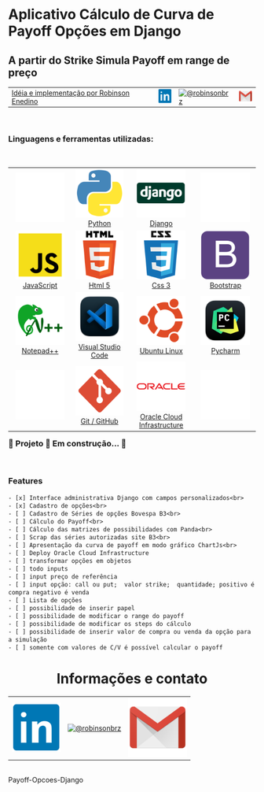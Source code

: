 ﻿<div width="720" >
  <h1 align="left">Aplicativo Cálculo de Curva de Payoff Opções em Django</h1>
  <h2 align="left">A partir do Strike Simula Payoff em range de preço</h2>
  <div align="center">
    <table>
      </tr>
            <td>
                <a  href="https://www.linkedin.com/in/robinsonbrz/">
                Idéia e implementação por Robinson Enedino
            </td>
        <td>
            <a  href="https://www.linkedin.com/in/robinsonbrz/">
            <img src="https://raw.githubusercontent.com/robinsonbrz/robinsonbrz/main/static/img/linkedin.png" width="30" height="30">
        </td>
        <td>
            <a  href="https://www.linkedin.com/in/robinsonbrz/">
            <img  src="https://avatars.githubusercontent.com/u/18150643?s=96&amp;v=4" alt="@robinsonbrz" width="30" height="30">
        </td>
        <td>
            <a href="mailto:robinsonbrz@gmail.com">
            <img src="https://raw.githubusercontent.com/robinsonbrz/robinsonbrz/main/static/img/gmail.png" width="30" height="30" ></a>
        </td>
      </tr>
    </table>
  </div>
  <br>
  <h3 align="left">Linguagens e ferramentas utilizadas:</h3>
  <br>
  <div align="left">
    <table align="left">
      <tr>
        <td align=center width="180">
            <a  href="https://www.linkedin.com/in/robinsonbrz/">
            <img src="https://raw.githubusercontent.com/robinsonbrz/robinsonbrz/main/static/img/empty.png" width="100" height="100" />
            <br /> 
        </td>
        <td align=center width="180">
            <a  href="https://www.linkedin.com/in/robinsonbrz/">
            <img src="https://raw.githubusercontent.com/robinsonbrz/robinsonbrz/main/static/img/python.png" width="100" height="100"/>
            <br /> Python
        </td>
        <td align=center width="180">
            <a  href="https://www.linkedin.com/in/robinsonbrz/">
            <img src="https://raw.githubusercontent.com/robinsonbrz/robinsonbrz/main/static/img/django2.png"  width="100" height="100"/>
        <br /> Django
        </td>
            <td align=center width="180">
            <a  href="https://www.linkedin.com/in/robinsonbrz/">
        <img src="https://raw.githubusercontent.com/robinsonbrz/robinsonbrz/main/static/img/empty.png"  width="100" height="100"/>
        <br />
        </td>
      </tr>
      <tr>
        <td align=center >
            <a  href="https://www.linkedin.com/in/robinsonbrz/">
            <img src="https://raw.githubusercontent.com/robinsonbrz/robinsonbrz/main/static/img/js.png"  width="100" height="100"/>
            <br /> JavaScript
        </td>
        <td align=center >
            <a  href="https://www.linkedin.com/in/robinsonbrz/">
            <img src="https://raw.githubusercontent.com/robinsonbrz/robinsonbrz/main/static/img/html-5.png" width="100" height="100"/>
            <br /> Html 5
        </td>
        <td align=center >
            <a  href="https://www.linkedin.com/in/robinsonbrz/">
            <img src="https://raw.githubusercontent.com/robinsonbrz/robinsonbrz/main/static/img/css-3.png"  width="100" height="100"/>
            <br /> Css 3
        </td>
        <td align=center >
            <a  href="https://www.linkedin.com/in/robinsonbrz/">
            <img src="https://raw.githubusercontent.com/robinsonbrz/robinsonbrz/main/static/img/bootstrap.png"  width="100" height="100"/>
            <br /> Bootstrap 
        </td>
      </tr>
      <tr>
        <td align=center >
            <a  href="https://www.linkedin.com/in/robinsonbrz/">
            <img src="https://raw.githubusercontent.com/robinsonbrz/robinsonbrz/main/static/img/Notepad++.png" width="100" height="100"/>
            <br /> Notepad++
        </td>
        <td align=center >
            <a  href="https://www.linkedin.com/in/robinsonbrz/">
            <img src="https://raw.githubusercontent.com/robinsonbrz/robinsonbrz/main/static/img/visual_studio_code.png" width="100" height="100"/>
            <br /> Visual Studio Code
        </td>
        <td align=center >
            <a  href="https://www.linkedin.com/in/robinsonbrz/">
            <img src="https://raw.githubusercontent.com/robinsonbrz/robinsonbrz/main/static/img/ubuntu.png" width="100" height="100"/>
            <br /> Ubuntu Linux
        </td>
        <td align=center >
            <a  href="https://www.linkedin.com/in/robinsonbrz/" >
            <img src="https://raw.githubusercontent.com/robinsonbrz/robinsonbrz/main/static/img/pycharm.png" width="100" height="100"/>
            <br /> Pycharm
        </td>			
      </tr>
      <tr>
        <td align=center >
            <a  href="https://www.linkedin.com/in/robinsonbrz/">
            <img src="https://raw.githubusercontent.com/robinsonbrz/robinsonbrz/main/static/img/empty.png" width="100" height="100"/>
        <br /> 
        </td>
        <td align=center >
            <a  href="https://www.linkedin.com/in/robinsonbrz/">
            <img src="https://raw.githubusercontent.com/robinsonbrz/robinsonbrz/main/static/img/git.png" width="100" height="100"/>
           <br /> Git / GitHub
        </td>
        <td align=center >
            <a  href="https://www.linkedin.com/in/robinsonbrz/">
            <img src="https://raw.githubusercontent.com/robinsonbrz/robinsonbrz/main/static/img/oracle.png"  width="100" height="100"/>
           <br /> Oracle Cloud Infrastructure
        </td>
        <td align=center >
            <a  href="https://www.linkedin.com/in/robinsonbrz/">
            <img src="https://raw.githubusercontent.com/robinsonbrz/robinsonbrz/main/static/img/empty.png"  width="100" height="100"/>
            <br />
        </td>
      </tr>
    </table>
  </div>
  <br>
  <br><br><br><br><br><br><br><br><br><br><br><br><br><br><br>
  <br><br><br><br><br><br><br><br><br><br><br>
  <h3 align="left"> 
  🚧  Projeto 🚀 Em construção...  🚧
  </h3>
  <br>
  <h3 align="left"> Features </h3>
  <div align="left">
  
    - [x] Interface administrativa Django com campos personalizados<br>
    - [x] Cadastro de opções<br>
    - [ ] Cadastro de Séries de opções Bovespa B3<br>
    - [ ] Cálculo do Payoff<br>
    - [ ] Cálculo das matrizes de possibilidades com Panda<br>
    - [ ] Scrap das séries autorizadas site B3<br>
    - [ ] Apresentação da curva de payoff em modo gráfico ChartJs<br>
    - [ ] Deploy Oracle Cloud Infrastructure
    - [ ] transformar opções em objetos
    - [ ] todo inputs
    - [ ] input preço de referência
    - [ ] input opção: call ou put;  valor strike;  quantidade; positivo é compra negativo é venda
    - [ ] Lista de opções
    - [ ] possibilidade de inserir papel
    - [ ] possibilidade de modificar o range do payoff
    - [ ] possibilidade de modificar os steps do cálculo
    - [ ] possibilidade de inserir valor de compra ou venda da opção para a simulação
    - [ ] somente com valores de C/V é possível calcular o payoff







  </div>
  <h1 align="center"> Informações e contato </h1> 
  <div align="center">
    <table>
        </tr>
            <td>
                <a  href="https://www.linkedin.com/in/robinsonbrz/">
                <img src="https://raw.githubusercontent.com/robinsonbrz/robinsonbrz/main/static/img/linkedin.png" width="100" height="100">
            </td>
            <td>
                <a  href="https://www.linkedin.com/in/robinsonbrz/">
                <img  src="https://avatars.githubusercontent.com/u/18150643?s=96&amp;v=4" alt="@robinsonbrz" width="30" height="30">
            </td>
            <td>
                <a href="mailto:robinsonbrz@gmail.com">
                <img src="https://raw.githubusercontent.com/robinsonbrz/robinsonbrz/main/static/img/gmail.png" width="120" height="120" ></a>
            </td>
        </tr>
    </table> 
  </div>
  <br>
    Payoff-Opcoes-Django
</div>